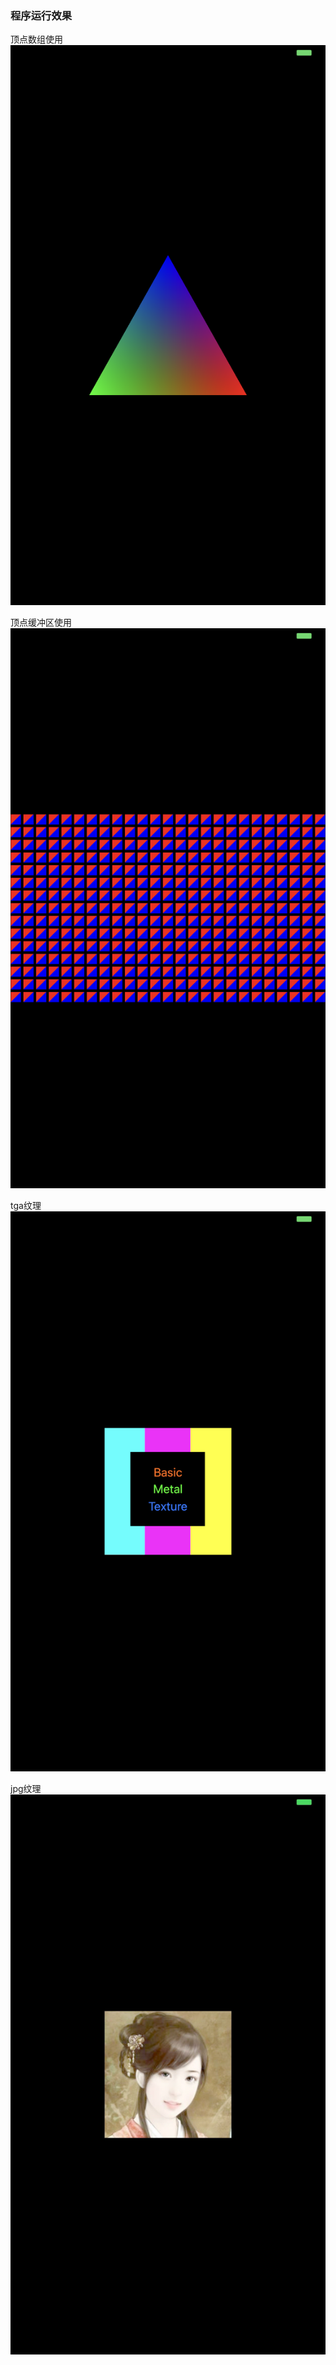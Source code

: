 ### 程序运行效果
顶点数组使用
![image](https://github.com/wq89816/MetalBasic/blob/master/triangle.png)

顶点缓冲区使用
![image](https://github.com/wq89816/MetalBasic/blob/master/buffers.png)

tga纹理
![image](https://github.com/wq89816/MetalBasic/blob/master/tga.png)

jpg纹理
![image](https://github.com/wq89816/MetalBasic/blob/master/jpg.jpg)

